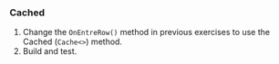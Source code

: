 ﻿### Cached
1.	Change the `OnEntreRow()` method in previous exercises to use the Cached (`Cache<>`) method.
2.	Build and test.
